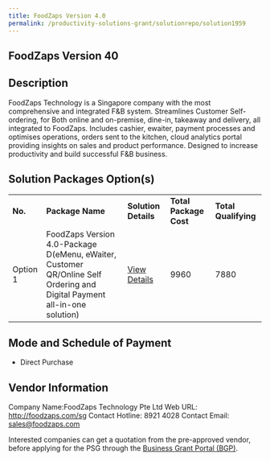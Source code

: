 ```yaml
---
title: FoodZaps Version 4.0
permalink: /productivity-solutions-grant/solutionrepo/solution1959
---
```


## FoodZaps Version 40

## Description

FoodZaps Technology is a Singapore company with the most comprehensive and integrated F&B system. Streamlines Customer Self-ordering, for Both online and on-premise, dine-in, takeaway and delivery, all integrated to FoodZaps. Includes cashier, ewaiter, payment processes and optimises operations, orders sent to the kitchen, cloud analytics portal providing insights on sales and product performance. Designed to increase productivity and build successful F&B business.

## Solution Packages Option(s)

<table>
<tr>
<td><b>No.</b></td>
<td><b>Package Name</b></td>
<td><b>Solution Details</b></td>
<td><b>Total Package Cost</b></td>
<td><b>Total Qualifying</b></td>
</tr>
<tr>
<td>Option 1</td>
<td>FoodZaps Version 4.0-Package D(eMenu, eWaiter, Customer QR/Online Self Ordering and Digital Payment all-in-one solution)</td>
<td><a href='https://www.gobusiness.gov.sg/images/psg/Desensitised_FOODZAPS_Annex_3_CR_wef_25_Aug_2020_Part_4.pdf'>View Details</a></td>
<td>9960</td>
<td>7880</td>
</tr>
</table>

## Mode and Schedule of Payment

 - Direct Purchase

## Vendor Information

 Company Name:FoodZaps Technology Pte Ltd 
Web URL: http://foodzaps.com/sg 
Contact Hotline: 8921 4028 
Contact Email: sales@foodzaps.com 


Interested companies can get a quotation from the pre-approved vendor, before applying for the PSG through the <a href='https://www.businessgrants.gov.sg/'>Business Grant Portal (BGP)</a>.
<script src="/jquery/resize-tables.js"></script>
